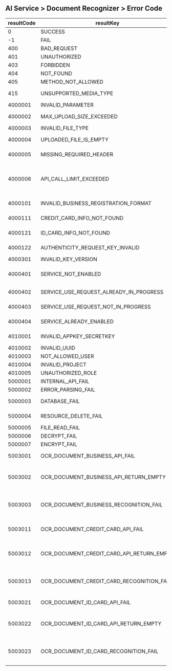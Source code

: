 ## AI Service > Document Recognizer > Error Code

| resultCode | resultKey | resultMessage |
|---|---|----|
| 0 | SUCCESS | Success |
| -1 | FAIL | Unknown error. |
| 400 | BAD_REQUEST | Bad Request |
| 401 | UNAUTHORIZED | Unauthorized |
| 403 | FORBIDDEN | Forbidden |
| 404 | NOT_FOUND | Not Found |
| 405 | METHOD_NOT_ALLOWED | Method Not Allowed |
| 415 | UNSUPPORTED_MEDIA_TYPE | Unsupported Media Type |
| 4000001 | INVALID_PARAMETER | Invalid parameter. |
| 4000002 | MAX_UPLOAD_SIZE_EXCEEDED | Max upload file size exceeded. |
| 4000003 | INVALID_FILE_TYPE | Invalid file type. |
| 4000004 | UPLOADED_FILE_IS_EMPTY | Uploaded file is empty.  |
| 4000005 | MISSING_REQUIRED_HEADER | Required headers is missing.  |
| 4000006 | API_CALL_LIMIT_EXCEEDED | Api call limit exceeded, If you need to adjust the limit, please contact customer service.  |
| 4000101 | INVALID_BUSINESS_REGISTRATION_FORMAT | Invalid business registration format. |
| 4000111 | CREDIT_CARD_INFO_NOT_FOUND | Credit card info not found. |
| 4000121 | ID_CARD_INFO_NOT_FOUND | Id card info not found. |
| 4000122 | AUTHENTICITY_REQUEST_KEY_INVALID | Request Key is invalid or expired. |
| 4000301 | INVALID_KEY_VERSION | Invalid key version. |
| 4000401 | SERVICE_NOT_ENABLED | Service not enabled. Please submit service use request. |
| 4000402 | SERVICE_USE_REQUEST_ALREADY_IN_PROGRESS | Service use request already in progress. |
| 4000403 | SERVICE_USE_REQUEST_NOT_IN_PROGRESS | Service use request not in progress. |
| 4000404 | SERVICE_ALREADY_ENABLED | Service already enabled. |
| 4010001 | INVALID_APPKEY_SECRETKEY | Invalid appKey or secretKey. |
| 4010002 | INVALID_UUID | Invalid uuid. |
| 4010003 | NOT_ALLOWED_USER | Not allowed user. |
| 4010004 | INVALID_PROJECT | Invalid project.  |
| 4010005 | UNAUTHORIZED_ROLE | Unauthorized role.  |
| 5000001 | INTERNAL_API_FAIL | Internal Api fail.  |
| 5000002 | ERROR_PARSING_FAIL | Error parsing fail. |
| 5000003 | DATABASE_FAIL | Database server error. |
| 5000004 | RESOURCE_DELETE_FAIL | All or some resource delete fail. |
| 5000005 | FILE_READ_FAIL | File read fail. |
| 5000006 | DECRYPT_FAIL | File decrypt fail. |
| 5000007 | ENCRYPT_FAIL | File encrypt fail. |
| 5003001 | OCR_DOCUMENT_BUSINESS_API_FAIL | Document(business) Recognizer Api fail. |
| 5003002 | OCR_DOCUMENT_BUSINESS_API_RETURN_EMPTY | Document(business) Recognizer Api returned empty body. |
| 5003003 | OCR_DOCUMENT_BUSINESS_RECOGNITION_FAIL | Document(business) Recognizer failed to recognize the document. |
| 5003011 | OCR_DOCUMENT_CREDIT_CARD_API_FAIL | Document(credit card) Recognizer Api fail. |
| 5003012 | OCR_DOCUMENT_CREDIT_CARD_API_RETURN_EMPTY | Document(credit card) Recognizer Api returned empty body. |
| 5003013 | OCR_DOCUMENT_CREDIT_CARD_RECOGNITION_FAIL | Document(credit card) Recognizer failed to recognize the document. |
| 5003021 | OCR_DOCUMENT_ID_CARD_API_FAIL | Document(id card) Recognizer Api fail. |
| 5003022 | OCR_DOCUMENT_ID_CARD_API_RETURN_EMPTY | Document(id card) Recognizer Api returned empty body. |
| 5003023 | OCR_DOCUMENT_ID_CARD_RECOGNITION_FAIL | Document(id card) Recognizer failed to recognize the document. |